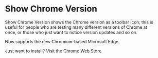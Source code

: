 # Show Chrome Version
Show Chrome Version shows the Chrome version as a toolbar icon; this is useful for people who are testing many different versions of Chrome at once, or those who just want to notice version updates and so on.

Now supports the new Chromium-based Microsoft Edge.

Just want to install? Visit the [Chrome Web Store](https://chrome.google.com/webstore/detail/show-chrome-version/lcmpcdnpcjimgbdejflpblmlgjnakhmh?hl=en)
